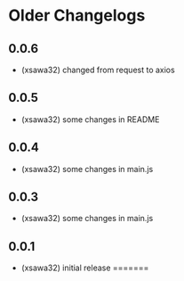 # Older Changelogs
## 0.0.6

* (xsawa32) changed from request to axios

## 0.0.5

* (xsawa32) some changes in README

## 0.0.4

* (xsawa32) some changes in main.js

## 0.0.3

* (xsawa32) some changes in main.js

## 0.0.1

* (xsawa32) initial release
=======
